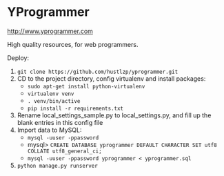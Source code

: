 YProgrammer
===========

http://www.yprogrammer.com

High quality resources, for web programmers.

Deploy:

1. `git clone https://github.com/hustlzp/yprogrammer.git`
2. CD to the project directory, config virtualenv and install packages:
    * `sudo apt-get install python-virtualenv`
    * `virtualenv venv`
    * `. venv/bin/active`
    * `pip install -r requirements.txt`
3. Rename local_settings_sample.py to local_settings.py, and fill up the blank entries in this config file
4. Import data to MySQL:
    * `mysql -uuser -ppassword`
    * mysql> `CREATE DATABASE yprogrammer DEFAULT CHARACTER SET utf8 COLLATE utf8_general_ci;`
    * `mysql -uuser -ppassword yprogrammer < yprogrammer.sql`
5. `python manage.py runserver`
